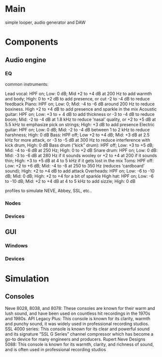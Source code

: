 # Main

simple looper, audio generator and DAW

# Components

## Audio engine

### EQ

common instruments:

Lead vocal: HPF on; Low: 0 dB; Mid +2 to +4 dB at 200 Hz to add warmth and body; High: 0 to +2 dB to add presence, or cut -2 to -4 dB to reduce feedback
Piano: HPF on; Low: 0; Mid: -4 to -6 dB around 200 Hz to reduce boxiness. High +2 to +4 dB to add presence and sparkle in the mix
Acoustic guitar: HPF on; Low: +3 to + 4 dB to add thickness or -3 to -4 dB to reduce boom; Mid: -2 to -4 dB at 1.8 kHz to reduce ‘nasal’ quality, or +2 to +5 dB at 5.5 kHz to emphasize pick on strings; High: +3 dB to add presence
Electric guitar: HPF on; Low: 0 dB; Mid: -2 to -4 dB between 1 to 2 kHz to reduce harshness; High: 0 dB
Bass: HPF off; Low +2 to +4 dB; Mid: +3 dB at 2.5 kHz for more attack, or -3 to -5 dB at 300 Hz to reduce interference with kick drum, High: 0 dB
Bass drum (“kick” drum): HPF off; Low: +3 to +5 dB; Mid: -4 to -6 dB at 250 Hz; High: 0 to +2 dB
Snare drum: HPF on; Low: 0 dB: Mid: -3 to -6 dB at 280 Hz if it sounds wooley or +2 to +4 at 200 if it sounds thin; High: +3 to +5 dB at 4 to 5 kHz if it gets lost in the mix
Toms: HPF off: Low: +2 to +6 dB; Mid: -4 to -8 at 250 to 350 Hz (reduces ‘cardboard’ sound); High: +2 to +4 dB to add attack
Overheads: HPF on; Low: -6 to -10 dB; Mid: 0 dB; High: +2 to +4 for a bit of sparkle
High hat: HPF on; Low: -6 to -10 dB; Mid: +2 to +4 dB at 4 to 5 kHz to add sizzle; High: 0 dB

profiles to simulate NEVE, Abbey, SSL, etc..

### Nodes

### Devices

## GUI

### Windows

### Devices

# Simulation

## Consoles

Neve 8028, 8038, and 8078: These consoles are known for their warm and lush sound, and have been used on countless hit recordings in the 1970s and 1980s.
API Legacy Plus: This console is known for its clarity, warmth and punchy sound, it was widely used in professional recording studios.
SSL 4000 series: This console is known for its clear and powerful sound and its signature “SSL G Series” channel compressor which has become a go-to device for many engineers and producers.
Rupert Neve Designs 5088: This console is known for its warmth, clarity, and richness of sound, and is often used in professional recording studios
